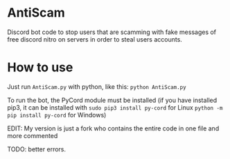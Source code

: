 # AntiScam
Discord bot code to stop users that are scamming with fake messages of free discord nitro on servers in order to steal users accounts.

# How to use
Just run `AntiScam.py` with python, like this: `python AntiScam.py`

To run the bot, the PyCord module must be installed (if you have installed pip3, it can be installed with `sudo pip3 install py-cord` for Linux `python -m pip install py-cord` for Windows)

EDIT: My version is just a fork who contains the entire code in one file and more commented

TODO: better errors.
